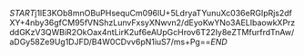 $START$j1lE3KOb8mnOBuPHsequCm096lU+5LdryaTYunuXc036eRGIpRjs2dfXY+4nby36gfCM95fVNShzLunvFxsyXNwvn2/dEyoKwYNo3AELIbaowkXPrzddGKzV3QWBiR2OkOax4ntLirK2uf6eAUpGcHrov6T22Iy8eZTMfurfrdTnAw/aDGy58Ze9Ug1DJFD/B4W0CDvv6pN1iuS7/ms+Pg==$END$